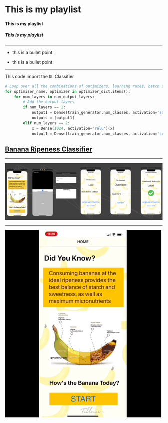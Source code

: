 # **This is my playlist**
#### This is my playlist
##### _This is my playlist_


---
- this is a bullet point
* this is a bullet point
---

This code import the `DL` Classifier

```python
# Loop over all the combinations of optimizers, learning rates, batch sizes, and number of output layers
for optimizer_name, optimizer in optimizer_dict.items():
    for num_layers in num_output_layers:
        # Add the output layers
        if num_layers == 1:
            output1 = Dense(train_generator.num_classes, activation='softmax')(x)
            outputs = [output1]
        elif num_layers == 2:
            x = Dense(1024, activation='relu')(x)
            output1 = Dense(train_generator.num_classes, activation='softmax')(x)

```


## [Banana Ripeness Classifier](https://github.com/ktchan33GBC/Banana-Ripeness-Classifier/tree/main/Backend)
---

![Image Link](https://github.com/ktchan33GBC/Banana-Ripeness-Classifier/blob/main/Image/UX_customer_journey.png)

---

![Demo](https://github.com/ktchan33GBC/Banana-Ripeness-Classifier/blob/main/Image/underriped_HD.gif)

